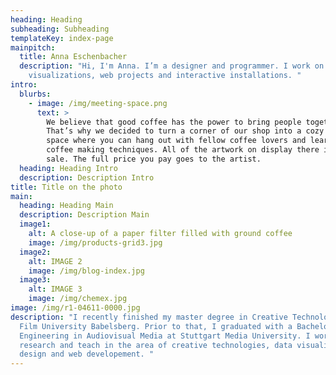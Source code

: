 ```yaml
---
heading: Heading
subheading: Subheading
templateKey: index-page
mainpitch:
  title: Anna Eschenbacher
  description: "Hi, I'm Anna. I’m a designer and programmer. I work on data
    visualizations, web projects and interactive installations. "
intro:
  blurbs:
    - image: /img/meeting-space.png
      text: >
        We believe that good coffee has the power to bring people together.
        That’s why we decided to turn a corner of our shop into a cozy meeting
        space where you can hang out with fellow coffee lovers and learn about
        coffee making techniques. All of the artwork on display there is for
        sale. The full price you pay goes to the artist.
  heading: Heading Intro
  description: Description Intro
title: Title on the photo
main:
  heading: Heading Main
  description: Description Main
  image1:
    alt: A close-up of a paper filter filled with ground coffee
    image: /img/products-grid3.jpg
  image2:
    alt: IMAGE 2
    image: /img/blog-index.jpg
  image3:
    alt: IMAGE 3
    image: /img/chemex.jpg
image: /img/r1-04611-0000.jpg
description: "I recently finished my master degree in Creative Technologies at
  Film University Babelsberg. Prior to that, I graduated with a Bachelor of
  Engineering in Audiovisual Media at Stuttgart Media University. I work,
  research and teach in the area of creative technologies, data visualization
  design and web developement. "
---
```

